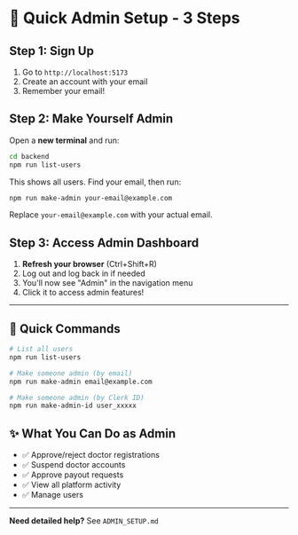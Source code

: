 # 🚀 Quick Admin Setup - 3 Steps

## Step 1: Sign Up
1. Go to `http://localhost:5173`
2. Create an account with your email
3. Remember your email!

## Step 2: Make Yourself Admin

Open a **new terminal** and run:

```bash
cd backend
npm run list-users
```

This shows all users. Find your email, then run:

```bash
npm run make-admin your-email@example.com
```

Replace `your-email@example.com` with your actual email.

## Step 3: Access Admin Dashboard

1. **Refresh your browser** (Ctrl+Shift+R)
2. Log out and log back in if needed
3. You'll now see "Admin" in the navigation menu
4. Click it to access admin features!

---

## 🎯 Quick Commands

```bash
# List all users
npm run list-users

# Make someone admin (by email)
npm run make-admin email@example.com

# Make someone admin (by Clerk ID)
npm run make-admin-id user_xxxxx
```

## ✨ What You Can Do as Admin

- ✅ Approve/reject doctor registrations
- ✅ Suspend doctor accounts
- ✅ Approve payout requests
- ✅ View all platform activity
- ✅ Manage users

---

**Need detailed help?** See `ADMIN_SETUP.md`
